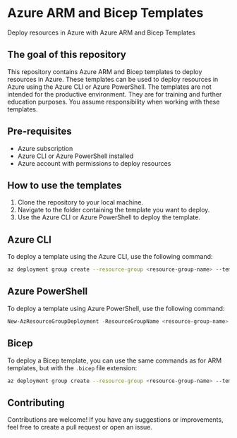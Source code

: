 # Azure ARM and Bicep Templates
Deploy resources in Azure with Azure ARM and Bicep Templates

## The goal of this repository
This repository contains Azure ARM and Bicep templates to deploy resources in Azure. These templates can be used to deploy resources in Azure using the Azure CLI or Azure PowerShell.
The templates are not intended for the productive environment. They are for training and further education purposes. You assume responsibility when working with these templates.

## Pre-requisites
- Azure subscription
- Azure CLI or Azure PowerShell installed
- Azure account with permissions to deploy resources

## How to use the templates
1. Clone the repository to your local machine.
2. Navigate to the folder containing the template you want to deploy.
3. Use the Azure CLI or Azure PowerShell to deploy the template.

## Azure CLI
To deploy a template using the Azure CLI, use the following command:
```bash
az deployment group create --resource-group <resource-group-name> --template-file <template-file-name> --parameters <parameters-file-name>
```

## Azure PowerShell
To deploy a template using Azure PowerShell, use the following command:
```powershell
New-AzResourceGroupDeployment -ResourceGroupName <resource-group-name> -TemplateFile <template-file-name> -TemplateParameterFile <parameters-file-name>
```

## Bicep
To deploy a Bicep template, you can use the same commands as for ARM templates, but with the `.bicep` file extension:
```bash
az deployment group create --resource-group <resource-group-name> --template-file <template-file-name>.bicep --parameters <parameters-file-name>.json
```

## Contributing
Contributions are welcome! If you have any suggestions or improvements, feel free to create a pull request or open an issue.
